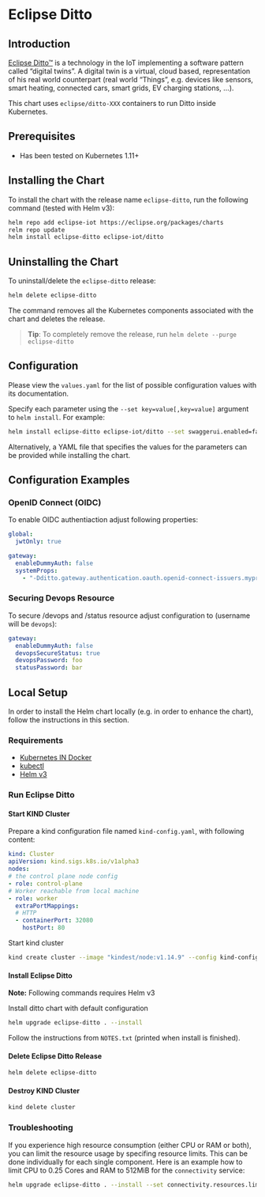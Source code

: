 # Eclipse Ditto

## Introduction

[Eclipse Ditto™](https://www.eclipse.org/ditto/) is a technology in the IoT implementing a software pattern called “digital twins”.
A digital twin is a virtual, cloud based, representation of his real world counterpart (real world “Things”, e.g. devices like sensors, smart heating, connected cars, smart grids, EV charging stations, …).

This chart uses `eclipse/ditto-XXX` containers to run Ditto inside Kubernetes.

## Prerequisites

* Has been tested on Kubernetes 1.11+

## Installing the Chart

To install the chart with the release name `eclipse-ditto`, run the following command (tested with Helm v3):

```bash
helm repo add eclipse-iot https://eclipse.org/packages/charts
relm repo update
helm install eclipse-ditto eclipse-iot/ditto
```

## Uninstalling the Chart

To uninstall/delete the `eclipse-ditto` release:

```bash
helm delete eclipse-ditto
```

The command removes all the Kubernetes components associated with the chart and deletes the release.

> **Tip**: To completely remove the release, run `helm delete --purge eclipse-ditto`

## Configuration

Please view the `values.yaml` for the list of possible configuration values with its documentation.

Specify each parameter using the `--set key=value[,key=value]` argument to `helm install`. For example:

```bash
helm install eclipse-ditto eclipse-iot/ditto --set swaggerui.enabled=false
```

Alternatively, a YAML file that specifies the values for the parameters can be provided while installing the chart.

## Configuration Examples

### OpenID Connect (OIDC)

To enable OIDC authentiaction adjust following properties:

```yaml
global:
  jwtOnly: true

gateway:
  enableDummyAuth: false
  systemProps:
    - "-Dditto.gateway.authentication.oauth.openid-connect-issuers.myprovider=openid-connect.onelogin.com/oidc"
```

### Securing Devops Resource

To secure /devops and /status resource adjust configuration to (username will be `devops`):

```yaml
gateway:
  enableDummyAuth: false
  devopsSecureStatus: true
  devopsPassword: foo
  statusPassword: bar
```

## Local Setup

In order to install the Helm chart locally (e.g. in order to enhance the chart), follow the instructions in this section.

### Requirements

* [Kubernetes IN Docker](https://github.com/kubernetes-sigs/kind)
* [kubectl](https://kubernetes.io/docs/tasks/kubectl/install/)
* [Helm v3](https://docs.helm.sh/using_helm/#installing-helm)

### Run Eclipse Ditto

#### Start KIND Cluster

Prepare a kind configuration file named `kind-config.yaml`, with following content:

```yaml
kind: Cluster
apiVersion: kind.sigs.k8s.io/v1alpha3
nodes:
# the control plane node config
- role: control-plane
# Worker reachable from local machine
- role: worker
  extraPortMappings:
  # HTTP
  - containerPort: 32080
    hostPort: 80
```

Start kind cluster

```bash
kind create cluster --image "kindest/node:v1.14.9" --config kind-config.yaml
```

#### Install Eclipse Ditto

**Note:** Following commands requires Helm v3

Install ditto chart with default configuration

```bash
helm upgrade eclipse-ditto . --install
```

Follow the instructions from `NOTES.txt` (printed when install is finished).

#### Delete Eclipse Ditto Release

```bash
helm delete eclipse-ditto
```

#### Destroy KIND Cluster

```bash
kind delete cluster
```

### Troubleshooting

If you experience high resource consumption (either CPU or RAM or both), you can limit the resource usage by specifing resource limits.
This can be done individually for each single component.
Here is an example how to limit CPU to 0.25 Cores and RAM to 512MiB for the `connectivity` service:

```bash
helm upgrade eclipse-ditto . --install --set connectivity.resources.limits.cpu=0.25 --set connectivity.resources.limits.memory=512Mi
```
